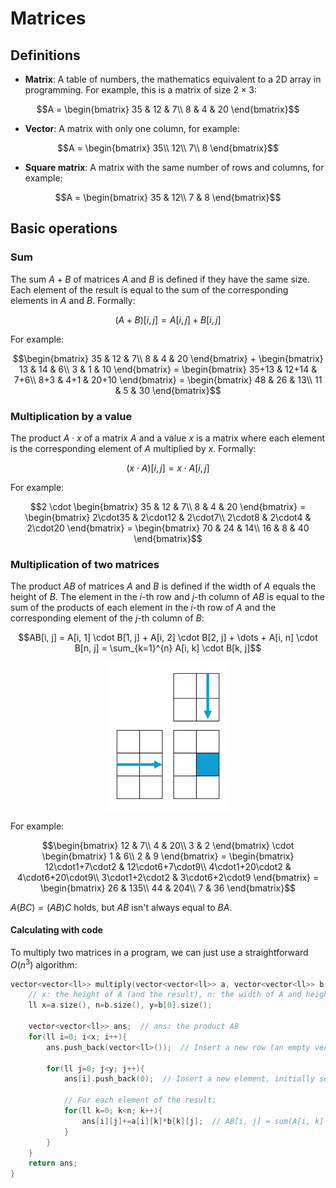 # Matrices

## Definitions
- **Matrix**: A table of numbers, the mathematics equivalent to a 2D array in programming. For example, this is a matrix of size $2 \times 3$:
```math
A = \begin{bmatrix}
35 & 12 & 7\\
8 & 4 & 20
\end{bmatrix}
```
- **Vector**: A matrix with only one column, for example:
```math
A = \begin{bmatrix}
35\\
12\\
7\\
8
\end{bmatrix}
```
- **Square matrix**: A matrix with the same number of rows and columns, for example:
```math
A = \begin{bmatrix}
35 & 12\\
7 & 8
\end{bmatrix}
```

## Basic operations

### Sum
The sum $A + B$ of matrices $A$ and $B$ is defined if they have the same size. Each element of the result is equal to the sum of the corresponding elements in  $A$ and $B$. Formally:
```math
(A + B)[i, j] = A[i, j] + B[i, j]
```
For example:
```math
\begin{bmatrix}
35 & 12 & 7\\
8 & 4 & 20
\end{bmatrix}
+
\begin{bmatrix}
13 & 14 & 6\\
3 & 1 & 10
\end{bmatrix}
=
\begin{bmatrix}
35+13 & 12+14 & 7+6\\
8+3 & 4+1 & 20+10
\end{bmatrix}
=
\begin{bmatrix}
48 & 26 & 13\\
11 & 5 & 30
\end{bmatrix}
```

### Multiplication by a value
The product $A \cdot x$ of a matrix $A$ and a value $x$ is a matrix where each element is the corresponding element of $A$ multiplied by $x$. Formally:
```math
(x \cdot A)[i, j] = x \cdot A[i, j]
```
For example:
```math
2 \cdot
\begin{bmatrix}
35 & 12 & 7\\
8 & 4 & 20
\end{bmatrix}
=
\begin{bmatrix}
2\cdot35 & 2\cdot12 & 2\cdot7\\
2\cdot8 & 2\cdot4 & 2\cdot20
\end{bmatrix}
=
\begin{bmatrix}
70 & 24 & 14\\
16 & 8 & 40
\end{bmatrix}
```

### Multiplication of two matrices
The product $AB$ of matrices $A$ and $B$ is defined if the width of $A$ equals the height of $B$. The element in the $i$-th row and $j$-th column of $AB$ is equal to the sum of the products of each element in the $i$-th row of $A$ and the corresponding element of the $j$-th column of $B$:
```math
AB[i, j] = A[i, 1] \cdot B[1, j] + A[i, 2] \cdot B[2, j] + \dots + A[i, n] \cdot B[n, j] = \sum_{k=1}^{n} A[i, k] \cdot B[k, j]
```
<p align="center"><img src="https://github.com/mariza-cy/Competitive-Programming/blob/main/Others/Images/Matrix%20Multiplication.png" width="200"></p>

For example:
```math
\begin{bmatrix}
12 & 7\\
4 & 20\\
3 & 2
\end{bmatrix}
\cdot
\begin{bmatrix}
1 & 6\\
2 & 9
\end{bmatrix}
=
\begin{bmatrix}
12\cdot1+7\cdot2 & 12\cdot6+7\cdot9\\
4\cdot1+20\cdot2 & 4\cdot6+20\cdot9\\
3\cdot1+2\cdot2 & 3\cdot6+2\cdot9
\end{bmatrix}
=
\begin{bmatrix}
26 & 135\\
44 & 204\\
7 & 36
\end{bmatrix}
```

$A(BC) = (AB)C$ holds, but $AB$ isn't always equal to $BA$.

#### Calculating with code
To multiply two matrices in a program, we can just use a straightforward $O(n^3)$ algorithm:
```cpp
vector<vector<ll>> multiply(vector<vector<ll>> a, vector<vector<ll>> b){  // a: matrix A, b: matrix B
    // x: the height of A (and the result), n: the width of A and height of B, y: the width of B (and the result)
    ll x=a.size(), n=b.size(), y=b[0].size();

    vector<vector<ll>> ans;  // ans: the product AB
    for(ll i=0; i<x; i++){
        ans.push_back(vector<ll>());  // Insert a new row (an empty vector) to the result

        for(ll j=0; j<y; j++){
            ans[i].push_back(0);  // Insert a new element, initially set to 0

            // For each element of the result:
            for(ll k=0; k<n; k++){
                ans[i][j]+=a[i][k]*b[k][j];  // AB[i, j] = sum(A[i, k] * B[k, j])
            }
        }
    }
    return ans;
}
```
